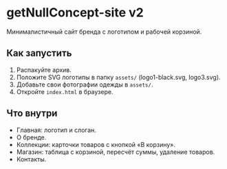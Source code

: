 # getNullConcept-site v2

Минималистичный сайт бренда с логотипом и рабочей корзиной.

## Как запустить
1. Распакуйте архив.
2. Положите SVG логотипы в папку `assets/` (logo1-black.svg, logo3.svg).
3. Добавьте свои фотографии одежды в `assets/`.
4. Откройте `index.html` в браузере.

## Что внутри
- Главная: логотип и слоган.
- О бренде.
- Коллекции: карточки товаров с кнопкой «В корзину».
- Магазин: таблица с корзиной, пересчёт суммы, удаление товаров.
- Контакты.
